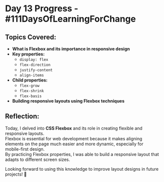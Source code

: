 # Day 13 Progress - #111DaysOfLearningForChange

## Topics Covered:
- **What is Flexbox and its importance in responsive design**
- **Key properties:**
  - `display: flex`
  - `flex-direction`
  - `justify-content`
  - `align-items`
- **Child properties:**
  - `flex-grow`
  - `flex-shrink`
  - `flex-basis`
- **Building responsive layouts using Flexbox techniques**

## Reflection:
Today, I delved into **CSS Flexbox** and its role in creating flexible and responsive layouts.  
Flexbox is essential for web development because it makes aligning elements on the page much easier and more dynamic, especially for mobile-first design.  
By practicing Flexbox properties, I was able to build a responsive layout that adapts to different screen sizes.

Looking forward to using this knowledge to improve layout designs in future projects! 🚀
